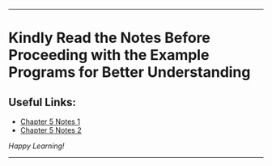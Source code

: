 
---

# Kindly Read the Notes Before Proceeding with the Example Programs for Better Understanding

## Useful Links:

- [Chapter 5 Notes 1](https://github.com/DipsanaRoy/learn-c-with-practice/main/tree/C005_Functions_And_Recursion/CHAPTER_5_FUNCTIONS_AND_RECURSION.pdf)
- [Chapter 5 Notes 2](https://github.com/DipsanaRoy/learn-c-with-practice/main/tree/C005_Functions_And_Recursion/C5_FACTORIAL_BY_RECURSION.md)

*Happy Learning!*

---
